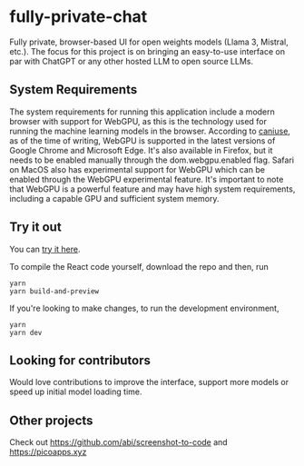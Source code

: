 # fully-private-chat

Fully private, browser-based UI for open weights models (Llama 3, Mistral, etc.). The focus for this project is on bringing an easy-to-use interface on par with ChatGPT or any other hosted LLM to open source LLMs.

## System Requirements

The system requirements for running this application include a modern browser with support for WebGPU, as this is the technology used for running the machine learning models in the browser. According to [caniuse](https://caniuse.com/?search=WebGPU), as of the time of writing, WebGPU is supported in the latest versions of Google Chrome and Microsoft Edge. It's also available in Firefox, but it needs to be enabled manually through the dom.webgpu.enabled flag. Safari on MacOS also has experimental support for WebGPU which can be enabled through the WebGPU experimental feature. It's important to note that WebGPU is a powerful feature and may have high system requirements, including a capable GPU and sufficient system memory.

## Try it out

You can [try it here](https://fullyprivatechat.com/).

To compile the React code yourself, download the repo and then, run

```
yarn
yarn build-and-preview
```

If you're looking to make changes, to run the development environment,

```
yarn
yarn dev
```

## Looking for contributors

Would love contributions to improve the interface, support more models or speed up initial model loading time.

## Other projects

Check out https://github.com/abi/screenshot-to-code and https://picoapps.xyz
